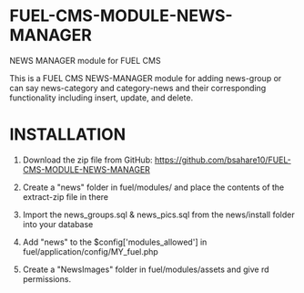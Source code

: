# FUEL-CMS-MODULE-NEWS-MANAGER
NEWS MANAGER module for FUEL CMS

This is a FUEL CMS NEWS-MANAGER module for adding news-group or can say news-category and category-news and their corresponding functionality including insert, update, and delete.

# INSTALLATION

 1)   Download the zip file from GitHub: https://github.com/bsahare10/FUEL-CMS-MODULE-NEWS-MANAGER

 2)   Create a "news" folder in fuel/modules/ and place the contents of the extract-zip file in there

 3)   Import the news_groups.sql & news_pics.sql from the news/install folder into your database

 4)   Add "news" to the $config['modules_allowed'] in fuel/application/config/MY_fuel.php

 5)   Create a "NewsImages" folder in fuel/modules/assets and give rd permissions.
